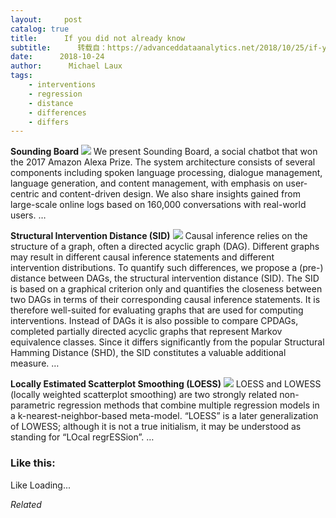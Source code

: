 ```yaml
---
layout:     post
catalog: true
title:      If you did not already know
subtitle:      转载自：https://advanceddataanalytics.net/2018/10/25/if-you-did-not-already-know-523/
date:      2018-10-24
author:      Michael Laux
tags:
    - interventions
    - regression
    - distance
    - differences
    - differs
---
```


**Sounding Board** ![](https://aboutdataanalytics.files.wordpress.com/2015/01/google.png?w=529)
We present Sounding Board, a social chatbot that won the 2017 Amazon Alexa Prize. The system architecture consists of several components including spoken language processing, dialogue management, language generation, and content management, with emphasis on user-centric and content-driven design. We also share insights gained from large-scale online logs based on 160,000 conversations with real-world users. … 

**Structural Intervention Distance (SID)** ![](https://aboutdataanalytics.files.wordpress.com/2015/01/google.png?w=529)
Causal inference relies on the structure of a graph, often a directed acyclic graph (DAG). Different graphs may result in different causal inference statements and different intervention distributions. To quantify such differences, we propose a (pre-) distance between DAGs, the structural intervention distance (SID). The SID is based on a graphical criterion only and quantifies the closeness between two DAGs in terms of their corresponding causal inference statements. It is therefore well-suited for evaluating graphs that are used for computing interventions. Instead of DAGs it is also possible to compare CPDAGs, completed partially directed acyclic graphs that represent Markov equivalence classes. Since it differs significantly from the popular Structural Hamming Distance (SHD), the SID constitutes a valuable additional measure. … 

**Locally Estimated Scatterplot Smoothing (LOESS)** ![](https://aboutdataanalytics.files.wordpress.com/2015/01/google.png?w=529)
LOESS and LOWESS (locally weighted scatterplot smoothing) are two strongly related non-parametric regression methods that combine multiple regression models in a k-nearest-neighbor-based meta-model. “LOESS” is a later generalization of LOWESS; although it is not a true initialism, it may be understood as standing for “LOcal regrESSion”. … 





### Like this:

Like Loading...


*Related*

